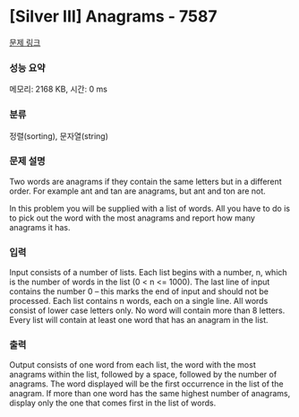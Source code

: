 # [Silver III] Anagrams - 7587 

[문제 링크](https://www.acmicpc.net/problem/7587) 

### 성능 요약

메모리: 2168 KB, 시간: 0 ms

### 분류

정렬(sorting), 문자열(string)

### 문제 설명

<p>Two words are anagrams if they contain the same letters but in a different order. For example ant and tan are anagrams, but ant and ton are not.</p>

<p>In this problem you will be supplied with a list of words. All you have to do is to pick out the word with the most anagrams and report how many anagrams it has.</p>

### 입력 

 <p>Input consists of a number of lists. Each list begins with a number, n, which is the number of words in the list (0 < n <= 1000). The last line of input contains the number 0 – this marks the end of input and should not be processed. Each list contains n words, each on a single line. All words consist of lower case letters only. No word will contain more than 8 letters. Every list will contain at least one word that has an anagram in the list. </p>

### 출력 

 <p>Output consists of one word from each list, the word with the most anagrams within the list, followed by a space, followed by the number of anagrams. The word displayed will be the first occurrence in the list of the anagram. If more than one word has the same highest number of anagrams, display only the one that comes first in the list of words. </p>

